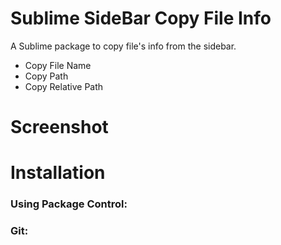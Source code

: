 # Sublime SideBar Copy File Info

A Sublime package to copy file's info from the sidebar.
* Copy File Name
* Copy Path
* Copy Relative Path

# Screenshot

# Installation

### Using Package Control:

### Git:
